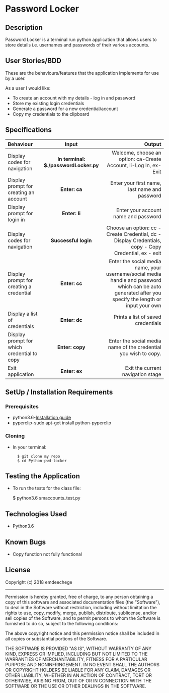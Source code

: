 # Password Locker

## Description
Password Locker is a terminal run python application that allows users to store details i.e. usernames and passwords of their various accounts.

## User Stories/BDD
These are the behaviours/features that the application implements for use by a user.

As a user I would like:
* To create an account with my details - log in and password
* Store my existing login credentials
* Generate a password for a new credential/account
* Copy my credentials to the clipboard

## Specifications
| Behaviour | Input | Output |
| :---------------- | :---------------: | ------------------: |
| Display codes for navigation | **In terminal: $./passwordLocker.py** | Welcome, choose an option: ca-Create Account, li-Log In, ex-Exit |
| Display prompt for creating an account | **Enter: ca** | Enter your first name, last name and password |
| Display prompt for login in | **Enter: li** | Enter your account name and password |
| Display codes for navigation | **Successful login** | Choose an option: cc - Create Credential, dc - Display Credentials, copy - Copy Credential, ex - exit |
| Display prompt for creating a credential | **Enter: cc** | Enter the social media name, your username/social media handle and password which can be auto generated after you specify the length or input your own |
| Display a list of credentials | **Enter: dc** | Prints a list of saved credentials |
| Display prompt for which credential to copy | **Enter: copy** | Enter the social media name of the credential you wish to copy. |
| Exit application | **Enter: ex** | Exit the current navigation stage |

## SetUp / Installation Requirements
### Prerequisites
* python3.6-[Installation guide](https://realpython.com/installing-python/)
* pyperclip-sudo apt-get install python-pyperclip

### Cloning
* In your terminal:

        $ git clone my repo
        $ cd Python-pwd-locker

## Testing the Application
* To run the tests for the class file:

    $ python3.6 smaccounts_test.py

## Technologies Used
* Python3.6

## Known Bugs
* Copy function not fully functional

## License

Copyright (c) 2018 emdeechege

------------

Permission is hereby granted, free of charge, to any person obtaining a copy of this software and associated documentation files (the "Software"), to deal in the Software without restriction, including without limitation the rights to use, copy, modify, merge, publish, distribute, sublicense, and/or sell copies of the Software, and to permit persons to whom the Software is furnished to do so, subject to the following conditions:

The above copyright notice and this permission notice shall be included in all copies or substantial portions of the Software.

THE SOFTWARE IS PROVIDED "AS IS", WITHOUT WARRANTY OF ANY KIND, EXPRESS OR IMPLIED, INCLUDING BUT NOT LIMITED TO THE WARRANTIES OF MERCHANTABILITY, FITNESS FOR A PARTICULAR PURPOSE AND NONINFRINGEMENT. IN NO EVENT SHALL THE AUTHORS OR COPYRIGHT HOLDERS BE LIABLE FOR ANY CLAIM, DAMAGES OR OTHER LIABILITY, WHETHER IN AN ACTION OF CONTRACT, TORT OR OTHERWISE, ARISING FROM, OUT OF OR IN CONNECTION WITH THE SOFTWARE OR THE USE OR OTHER DEALINGS IN THE SOFTWARE.
